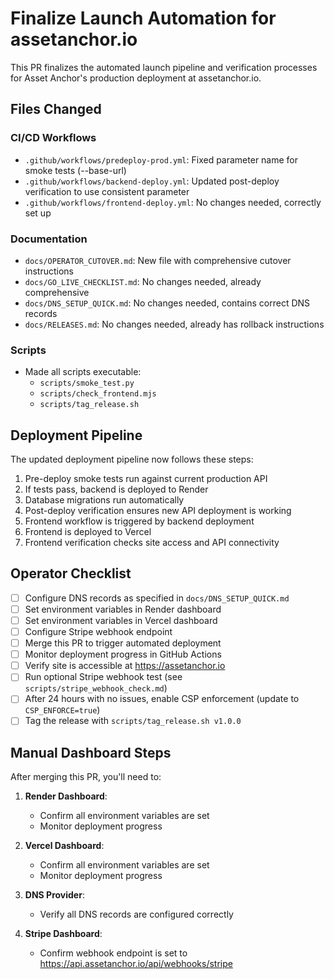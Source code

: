 # Finalize Launch Automation for assetanchor.io

This PR finalizes the automated launch pipeline and verification processes for Asset Anchor's production deployment at assetanchor.io.

## Files Changed

### CI/CD Workflows
- `.github/workflows/predeploy-prod.yml`: Fixed parameter name for smoke tests (--base-url)
- `.github/workflows/backend-deploy.yml`: Updated post-deploy verification to use consistent parameter
- `.github/workflows/frontend-deploy.yml`: No changes needed, correctly set up

### Documentation
- `docs/OPERATOR_CUTOVER.md`: New file with comprehensive cutover instructions
- `docs/GO_LIVE_CHECKLIST.md`: No changes needed, already comprehensive
- `docs/DNS_SETUP_QUICK.md`: No changes needed, contains correct DNS records
- `docs/RELEASES.md`: No changes needed, already has rollback instructions

### Scripts
- Made all scripts executable:
  - `scripts/smoke_test.py`
  - `scripts/check_frontend.mjs`
  - `scripts/tag_release.sh`

## Deployment Pipeline

The updated deployment pipeline now follows these steps:
1. Pre-deploy smoke tests run against current production API
2. If tests pass, backend is deployed to Render
3. Database migrations run automatically
4. Post-deploy verification ensures new API deployment is working
5. Frontend workflow is triggered by backend deployment
6. Frontend is deployed to Vercel
7. Frontend verification checks site access and API connectivity

## Operator Checklist

- [ ] Configure DNS records as specified in `docs/DNS_SETUP_QUICK.md`
- [ ] Set environment variables in Render dashboard
- [ ] Set environment variables in Vercel dashboard
- [ ] Configure Stripe webhook endpoint
- [ ] Merge this PR to trigger automated deployment
- [ ] Monitor deployment progress in GitHub Actions
- [ ] Verify site is accessible at https://assetanchor.io
- [ ] Run optional Stripe webhook test (see `scripts/stripe_webhook_check.md`)
- [ ] After 24 hours with no issues, enable CSP enforcement (update to `CSP_ENFORCE=true`)
- [ ] Tag the release with `scripts/tag_release.sh v1.0.0`

## Manual Dashboard Steps

After merging this PR, you'll need to:

1. **Render Dashboard**:
   - Confirm all environment variables are set
   - Monitor deployment progress

2. **Vercel Dashboard**:
   - Confirm all environment variables are set
   - Monitor deployment progress

3. **DNS Provider**:
   - Verify all DNS records are configured correctly

4. **Stripe Dashboard**:
   - Confirm webhook endpoint is set to https://api.assetanchor.io/api/webhooks/stripe
